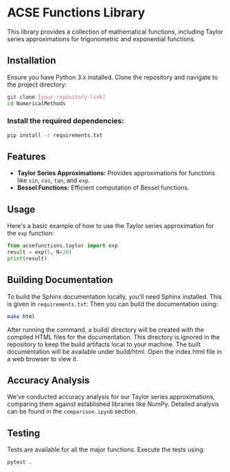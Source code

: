# ACSE Functions Library

This library provides a collection of mathematical functions, including Taylor series approximations for trigonometric and exponential functions.

## Installation

Ensure you have Python 3.x installed. Clone the repository and navigate to the project directory:

```bash
git clone [your-repository-link]
cd NumericalMethods
```
### Install the required dependencies:

```bash
pip install -r requirements.txt
```

## Features

- **Taylor Series Approximations:** Provides approximations for functions like `sin`, `cos`, `tan`, and `exp`.
- **Bessel Functions:** Efficient computation of Bessel functions.

## Usage

Here's a basic example of how to use the Taylor series approximation for the `exp` function:

```python
from acsefunctions.taylor import exp
result = exp(5, N=20)
print(result)
```

## Building Documentation

To build the Sphinx documentation locally, you'll need Sphinx installed. This is given in `requirements.txt`:
Then you can build the documentation using:
```bash
make html
```
After running the command, a build/ directory will be created with the compiled HTML files for the documentation. This directory is ignored in the repository to keep the build artifacts local to your machine. The built documentation will be available under build/html. Open the index.html file in a web browser to view it.

## Accuracy Analysis

We've conducted accuracy analysis for our Taylor series approximations, comparing them against established libraries like NumPy. Detailed analysis can be found in the `comparison.ipynb` section.

## Testing

Tests are available for all the major functions. Execute the tests using:

```bash
pytest .
```